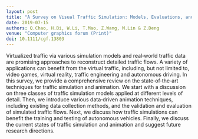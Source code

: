 ```yaml
---
layout: post
title: "A Survey on Visual Traffic Simulation: Models, Evaluations, and Applications in Autonomous Driving"
date: 2019-07-15
authors: Q.Chao, H.Bi, W.Li, T.Mao, Z.Wang, M.Lin & Z.Deng
venue: "Computer graphics forum (Print)"
doi: 10.1111/cgf.13803
---
```

Virtualized traffic via various simulation models and real‐world traffic data are promising approaches to reconstruct detailed traffic flows. A variety of applications can benefit from the virtual traffic, including, but not limited to, video games, virtual reality, traffic engineering and autonomous driving. In this survey, we provide a comprehensive review on the state‐of‐the‐art techniques for traffic simulation and animation. We start with a discussion on three classes of traffic simulation models applied at different levels of detail. Then, we introduce various data‐driven animation techniques, including existing data collection methods, and the validation and evaluation of simulated traffic flows. Next, we discuss how traffic simulations can benefit the training and testing of autonomous vehicles. Finally, we discuss the current states of traffic simulation and animation and suggest future research directions.

